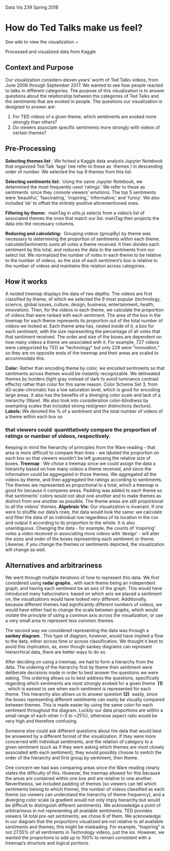 Data Vis 239
Spring 2018

# How do Ted Talks make us feel?

See wiki to view the visualization ~

Processed and visualized data from Kaggle

## Context and Purpose

Our visualization considers eleven years’ worth of Ted Talks videos, from June 2006 through
September 2017. We wanted to see how people reacted to talks in different categories. The purpose of this
visualization is to answer questions about the relationship between the categories of Ted Talks and the
sentiments that are evoked in people. The questions our visualization is designed to answer are:

1. For TED videos of a given theme, which sentiments are evoked more strongly than others?
2. Do viewers associate specific sentiments more strongly with videos of certain themes?

## Pre-Processing

**Selecting themes list** ​: We forked a Kaggle data analysis Jupyter Notebook that organized Ted Talk ‘tags’ (we refer to these as ​ themes ​) in descending order of number. We selected the top 9 themes from this list.

**Selecting sentiments list:** ​ Using the same Jupyter Notebook, we determined the most frequently used ‘ratings.’ We refer to these as ​ sentiments ​ since they connote viewers’ emotions. The top 5 sentiments were ‘beautiful,’ ‘fascinating,’ ‘inspiring,’ ‘informative,’ and ‘funny’. We also included ‘ok’ to offset the entirely positive aforementioned ones.

**Filtering by theme:** ​ mainTag in utils.js selects from a video’s list of associated themes the ones that
match our list. mainTag then projects the data into the necessary columns.

**Reducing and calculating:** ​ Grouping videos (groupBy) by theme was necessary to determining the
proportion of sentiments within each theme. calculateSentiments sums all votes a theme received. It then
divides each sentiment by this total, and reduces the data to the sentiments from our select list. We
normalized the number of votes in each theme to be relative to the number of videos, so the size of each
sentiment’s box is relative to the number of videos and maintains this relation across categories.

## How it works

A nested treemap displays the data of two depths. The videos are first classified by theme, of which we
selected the 9 most popular (technology, science, global issues, culture, design, business, entertainment,
health, innovation). Then, for the videos in each theme, we calculate the proportion of videos that were
ranked with each sentiment.
The area of the box in the treemap for each theme represents its proportion out of the total number of
videos we looked at. Each theme area has, nested inside of it, a box for each sentiment, with the size
representing the percentage of all votes that that sentiment received.
The order and size of the boxes are dependent on how many videos a theme are associated with it. For
example, 727 videos were categorized by TED as “technology” but only 229 were “innovation,” so they
are on opposite ends of the treemap and their areas are scaled to accommodate this.


**Color:** ​Rather than encoding theme by color, we encoded sentiments so that sentiments across themes
would be instantly recognizable. We delineated themes by borders (light gray instead of dark to avoid
luminance contrast effects) rather than color for this same reason. Color Scheme Set 3, from
d3-scale-chromatic has a low saturation level, which is good for encoding large areas. It also has the
benefits of a diverging color scale and lack of a hierarchy (Ware). We also took into consideration
color-blindness by exempting scales that included strong red/green distinctions (lecture).
**Labels:** ​We denoted the % of a sentiment and the total number of videos of a theme within each box so

### that viewers could ​ quantitatively ​compare the proportion of ratings or number of videos, respectively.

Keeping in mind the hierarchy of principles from the Ware reading - that area is more difficult to compare
than lines - we labeled the proportion on each box so that viewers wouldn’t be left guessing the relative
size of boxes.
**Treemap** ​: We chose a treemap since we could assign the data a hierarchy based on how many videos a
theme received, and since the information could be aggregated in those themes. We aggregated all the
videos by theme, and then aggregated the ratings according to sentiments. The themes are represented as
proportional to a total, which a treemap is good for because it compares areas. Padding was added to each
theme so that sentiments’ colors would not abut one another and to make themes as distinct from one
another as possible. The theme areas are still proportional to all the videos’ themes.
**Algebraic Vis:** ​Our visualization is invariant. If one were to shuffle our data’s rows, the data would look
the same: we calculate and filter the data of an individual row regardless of its location in the csv and
output it according to its proportion to the whole. It is also unambiguous. Changing the data - for
example, the counts of ‘inspiring’ votes a video received or associating more videos with ‘design’ - will
alter the sizes and order of the boxes representing each sentiment or theme. Likewise, if you change the
themes or sentiments depicted, the visualization will change as well.

## Alternatives and arbitrariness

We went through multiple iterations of how to represent this data. We first considered using
**radar graphs** ​, with each theme being an independent graph, and having each sentiment be an axis of the
graph. This would have introduced many hallucinators: based on which axis we placed a sentiment on, the
visualizations would have looked very different. Additionally, because different themes had significantly
different numbers of videos, we would have either had to change the scale between graphs, which would
violate the principle of using a common axis across the visualization, or use a very small area to represent
less common themes.

The second way we considered representing the data was through a ​ **sankey diagram** ​. This type
of diagram, however, would have implied a flow to the data, either across time or across classification.
We thought it best to avoid this implication, as, even though sankey diagrams can represent hierarchical
data, there are better ways to do so.

After deciding on using a treemap, we had to form a hierarchy from the data. The ordering of the
hierarchy first by theme then sentiment were deliberate decisions made in order to best answer the
questions we were asking. This ordering allows us to best address the questions, specifically regarding
which sentiments are most strongly evoked for a given theme ​ **(1)** ​, which is easiest to see when each
sentiment is represented for each theme. This hierarchy also allows us to answer question​ **(2)** ​ easily, since
the boxes representing different sentiments can easily be visually compared between themes. This is made
easier by using the same color for each sentiment throughout the diagram. Luckily our data proportions
are within a small range of each other (~3 to ~25%), otherwise aspect ratio would be very high and
therefore confusing.

Someone else could ask different questions about the data that would best be answered by a
different format of the visualization. If they were more concerned with individual sentiments, and the
relation of category to a given sentiment (such as if they were asking which themes are most closely
associated with each sentiment), they would possibly choose to switch the order of the hierarchy and first
group by sentiment, then theme.

One concern we had was comparing areas since the Ware reading clearly states the difficulty of
this. However, the treemap allowed for this because the areas are contained within one box and are
relative to one another. Nevertheless, we included padding of themes (so viewers can tell which
sentiments belong to which theme), the number of videos classified as each theme (so viewers can
understand the hierarchy of theme frequency), and a diverging color scale (a gradient would not only
imply hierarchy but would be difficult to distinguish different sentiments).
We acknowledge a point of arbitrariness in not representing all available sentiments. TED
provides viewers 14 total pre-set sentiments; we chose 6 of them. We acknowledge in our diagram that
the proportions visualized are not relative to all available sentiments and themes; this might be
misleading. For example, “Inspiring” is not 27.55% of all sentiments in Technology videos, just the six.
However, we wanted the proportions to add up to 100% to remain consistent with a treemap’s structure
and logical portions.

